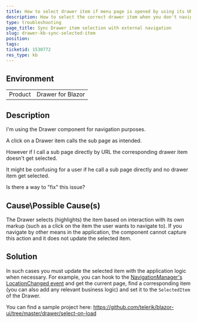 ```yaml
---
title: How to select drawer item if menu page is opened by using its URL
description: How to select the correct drawer item when you don't navigate with the drawer
type: troubleshooting
page_title: Sync Drawer item selection with external navigation
slug: drawer-kb-sync-selected-item
position: 
tags: 
ticketid: 1530772
res_type: kb
---
```


## Environment
<table>
	<tbody>
		<tr>
			<td>Product</td>
			<td>Drawer for Blazor</td>
		</tr>
	</tbody>
</table>


## Description
I'm using the Drawer component for navigation purposes.

A click on a Drawer item calls the sub page as intended.

However if I call a sub page directly by URL the corresponding drawer item doesn't get selected.

It might be confusing for a user if he call a sub page directly and no drawer item get selected.

Is there a way to "fix" this issue?

## Cause\Possible Cause(s)
The Drawer selects (highlights) the item based on interaction with its own markup (such as a click on the item the user wants to navigate to). If you navigate by other means in the application, the component cannot capture this action and it does not update the selected item.

## Solution
In such cases you must update the selected item with the application logic when necessary. For example, you can hook to the [NavigationManager's LocationChanged event](https://docs.microsoft.com/en-us/aspnet/core/blazor/fundamentals/routing?view=aspnetcore-5.0#uri-and-navigation-state-helpers-1) and get the current page, find a corresponding item (you can also add any relevant business logic) and set it to the `SelectedItem` of the Drawer.

You can find a sample project here: https://github.com/telerik/blazor-ui/tree/master/drawer/select-on-load

